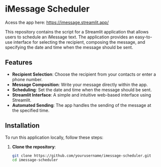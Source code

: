 # iMessage Scheduler

Acess the app here: https://imessage.streamlit.app/

This repository contains the script for a Streamlit application that allows users to schedule an iMessage text. The application provides an easy-to-use interface for selecting the recipient, composing the message, and specifying the date and time when the message should be sent.

## Features

- **Recipient Selection**: Choose the recipient from your contacts or enter a phone number.
- **Message Composition**: Write your message directly within the app.
- **Scheduling**: Set the date and time when the message should be sent.
- **Streamlit Interface**: A simple and intuitive web-based interface using Streamlit.
- **Automated Sending**: The app handles the sending of the message at the specified time.

## Installation

To run this application locally, follow these steps:

1. **Clone the repository**:

   ```bash
   git clone https://github.com/yourusername/imessage-scheduler.git
   cd imessage-scheduler
